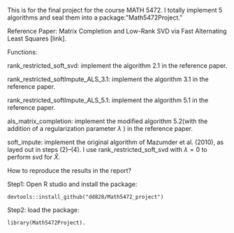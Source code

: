 This is for the final project for the course MATH 5472. I totally implement 5 algorithms and seal them into a package:"Math5472Project."

Reference Paper: Matrix Completion and Low-Rank SVD via Fast Alternating Least Squares  [link].

Functions: 

rank_restricted_soft_svd: implement the algorithm 2.1 in the reference paper.

rank_restricted_softImpute_ALS_3.1: implement the algorithm 3.1 in the reference paper.

rank_restricted_softImpute_ALS_5.1: implement the algorithm 5.1 in the reference paper.

als_matrix_completion: implement the modified algorithm 5.2(with the addition of a regularization parameter $\lambda$ )  in the reference paper. 

soft_impute: implement the original algorithm of Mazumder et al. (2010), as layed out in steps (2)–(4). I use rank_restricted_soft_svd with $\lambda=0$
to perform svd for $\hat{X}$.


How to reproduce the results in the report?

Step1: Open R studio and install the package: 
```{r}
devtools::install_github("dd828/Math5472_project")
```

Step2: load the package: 
```{r}
library(Math5472Project).
```
